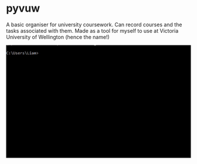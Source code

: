 # pyvuw
A basic organiser for university coursework. Can record courses and the tasks associated with them. Made as a tool for myself to use at Victoria University of Wellington (hence the name!)

![PyVUW](resources/pyvuw_cmd.gif)
